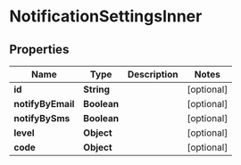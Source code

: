 # NotificationSettingsInner

## Properties
Name | Type | Description | Notes
------------ | ------------- | ------------- | -------------
**id** | **String** |  |  [optional]
**notifyByEmail** | **Boolean** |  |  [optional]
**notifyBySms** | **Boolean** |  |  [optional]
**level** | **Object** |  |  [optional]
**code** | **Object** |  |  [optional]
